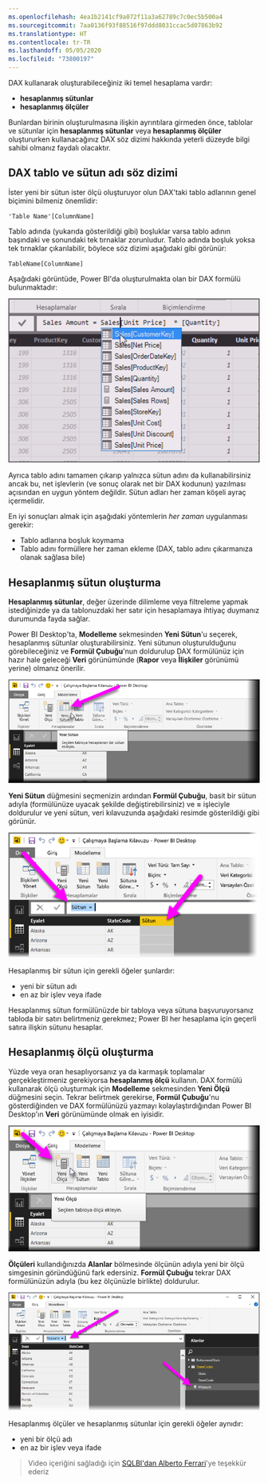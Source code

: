 ```yaml
---
ms.openlocfilehash: 4ea1b2141cf9a072f11a3a62789c7c0ec5b500a4
ms.sourcegitcommit: 7aa0136f93f88516f97ddd8031ccac5d07863b92
ms.translationtype: HT
ms.contentlocale: tr-TR
ms.lasthandoff: 05/05/2020
ms.locfileid: "73800197"
---
```

DAX kullanarak oluşturabileceğiniz iki temel hesaplama vardır:

* **hesaplanmış sütunlar**
* **hesaplanmış ölçüler**

Bunlardan birinin oluşturulmasına ilişkin ayrıntılara girmeden önce, tablolar ve sütunlar için **hesaplanmış sütunlar** veya **hesaplanmış ölçüler** oluştururken kullanacağınız DAX söz dizimi hakkında yeterli düzeyde bilgi sahibi olmanız faydalı olacaktır.

## <a name="dax-table-and-column-name-syntax"></a>DAX tablo ve sütun adı söz dizimi
İster yeni bir sütun ister ölçü oluşturuyor olun DAX'taki tablo adlarının genel biçimini bilmeniz önemlidir:

    'Table Name'[ColumnName]

Tablo adında (yukarıda gösterildiği gibi) boşluklar varsa tablo adının başındaki ve sonundaki tek tırnaklar zorunludur. Tablo adında boşluk yoksa tek tırnaklar çıkarılabilir, böylece söz dizimi aşağıdaki gibi görünür:

    TableName[ColumnName]

Aşağıdaki görüntüde, Power BI'da oluşturulmakta olan bir DAX formülü bulunmaktadır:

![](media/7-2-dax-calculation-types/dax-calc-types_1.png)

Ayrıca tablo adını tamamen çıkarıp yalnızca sütun adını da kullanabilirsiniz ancak bu, net işlevlerin (ve sonuç olarak net bir DAX kodunun) yazılması açısından en uygun yöntem değildir. Sütun adları her zaman köşeli ayraç içermelidir.

En iyi sonuçları almak için aşağıdaki yöntemlerin *her zaman* uygulanması gerekir:

* Tablo adlarına boşluk koymama
* Tablo adını formüllere her zaman ekleme (DAX, tablo adını çıkarmanıza olanak sağlasa bile)

## <a name="creating-calculated-columns"></a>Hesaplanmış sütun oluşturma
**Hesaplanmış sütunlar**, değer üzerinde dilimleme veya filtreleme yapmak istediğinizde ya da tablonuzdaki her satır için hesaplamaya ihtiyaç duymanız durumunda fayda sağlar.

Power BI Desktop'ta, **Modelleme** sekmesinden **Yeni Sütun**'u seçerek, hesaplanmış sütunlar oluşturabilirsiniz. Yeni sütunun oluşturulduğunu görebileceğiniz ve **Formül Çubuğu**'nun doldurulup DAX formülünüz için hazır hale geleceği **Veri** görünümünde (**Rapor** veya **İlişkiler** görünümü yerine) olmanız önerilir.

![](media/7-2-dax-calculation-types/dax-calc-types_2a.png)

**Yeni Sütun** düğmesini seçmenizin ardından **Formül Çubuğu**, basit bir sütun adıyla (formülünüze uyacak şekilde değiştirebilirsiniz) ve **=** işleciyle doldurulur ve yeni sütun, veri kılavuzunda aşağıdaki resimde gösterildiği gibi görünür.

![](media/7-2-dax-calculation-types/dax-calc-types_3.png)

Hesaplanmış bir sütun için gerekli öğeler şunlardır:

* yeni bir sütun adı
* en az bir işlev veya ifade

Hesaplanmış sütun formülünüzde bir tabloya veya sütuna başvuruyorsanız tabloda bir satırı belirtmeniz gerekmez; Power BI her hesaplama için geçerli satıra ilişkin sütunu hesaplar.

## <a name="creating-calculated-measures"></a>Hesaplanmış ölçü oluşturma
Yüzde veya oran hesaplıyorsanız ya da karmaşık toplamalar gerçekleştirmeniz gerekiyorsa **hesaplanmış ölçü** kullanın. DAX formülü kullanarak ölçü oluşturmak için **Modelleme** sekmesinden **Yeni Ölçü** düğmesini seçin. Tekrar belirtmek gerekirse, **Formül Çubuğu**'nu gösterdiğinden ve DAX formülünüzü yazmayı kolaylaştırdığından Power BI Desktop'ın **Veri** görünümünde olmak en iyisidir.

![](media/7-2-dax-calculation-types/dax-calc-types_4.png)

**Ölçüleri** kullandığınızda **Alanlar** bölmesinde ölçünün adıyla yeni bir ölçü simgesinin göründüğünü fark edersiniz. **Formül Çubuğu** tekrar DAX formülünüzün adıyla (bu kez ölçünüzle birlikte) doldurulur.

![](media/7-2-dax-calculation-types/dax-calc-types_5.png)

Hesaplanmış ölçüler ve hesaplanmış sütunlar için gerekli öğeler aynıdır:

* yeni bir ölçü adı
* en az bir işlev veya ifade

> Video içeriğini sağladığı için [SQLBI'dan Alberto Ferrari](https://www.sqlbi.com/learning-dax)'ye teşekkür ederiz
> 
> 

